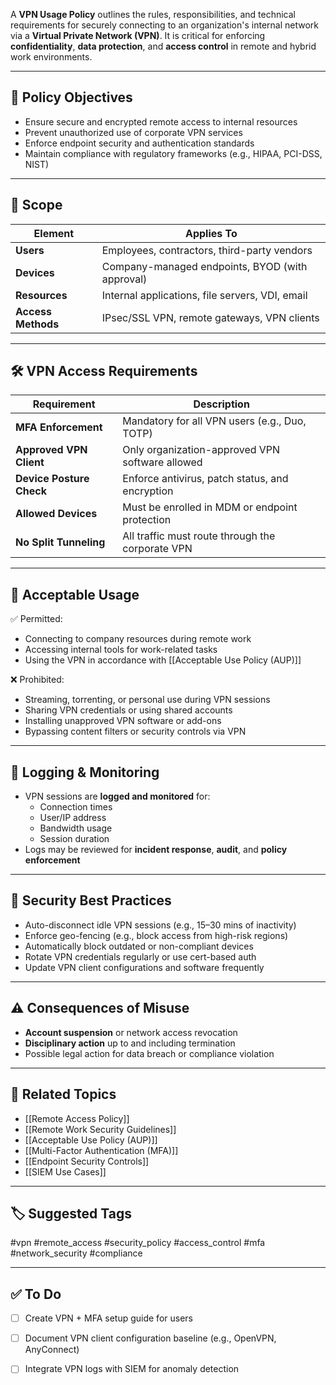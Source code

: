 A **VPN Usage Policy** outlines the rules, responsibilities, and technical requirements for securely connecting to an organization's internal network via a **Virtual Private Network (VPN)**. It is critical for enforcing **confidentiality**, **data protection**, and **access control** in remote and hybrid work environments.

---

## 🎯 Policy Objectives

- Ensure secure and encrypted remote access to internal resources  
- Prevent unauthorized use of corporate VPN services  
- Enforce endpoint security and authentication standards  
- Maintain compliance with regulatory frameworks (e.g., HIPAA, PCI-DSS, NIST)

---

## 🧱 Scope

| Element         | Applies To                              |
|------------------|------------------------------------------|
| **Users**        | Employees, contractors, third-party vendors  
| **Devices**      | Company-managed endpoints, BYOD (with approval)  
| **Resources**    | Internal applications, file servers, VDI, email  
| **Access Methods**| IPsec/SSL VPN, remote gateways, VPN clients  

---

## 🛠 VPN Access Requirements

| Requirement                    | Description                                     |
|--------------------------------|-------------------------------------------------|
| **MFA Enforcement**            | Mandatory for all VPN users (e.g., Duo, TOTP)   |
| **Approved VPN Client**        | Only organization-approved VPN software allowed |
| **Device Posture Check**       | Enforce antivirus, patch status, and encryption |
| **Allowed Devices**            | Must be enrolled in MDM or endpoint protection  |
| **No Split Tunneling**         | All traffic must route through the corporate VPN |

---

## 🧪 Acceptable Usage

✅ Permitted:

- Connecting to company resources during remote work
- Accessing internal tools for work-related tasks
- Using the VPN in accordance with [[Acceptable Use Policy (AUP)]]

❌ Prohibited:

- Streaming, torrenting, or personal use during VPN sessions  
- Sharing VPN credentials or using shared accounts  
- Installing unapproved VPN software or add-ons  
- Bypassing content filters or security controls via VPN

---

## 📡 Logging & Monitoring

- VPN sessions are **logged and monitored** for:
  - Connection times
  - User/IP address
  - Bandwidth usage
  - Session duration
- Logs may be reviewed for **incident response**, **audit**, and **policy enforcement**

---

## 🔐 Security Best Practices

- Auto-disconnect idle VPN sessions (e.g., 15–30 mins of inactivity)  
- Enforce geo-fencing (e.g., block access from high-risk regions)  
- Automatically block outdated or non-compliant devices  
- Rotate VPN credentials regularly or use cert-based auth  
- Update VPN client configurations and software frequently

---

## ⚠️ Consequences of Misuse

- **Account suspension** or network access revocation  
- **Disciplinary action** up to and including termination  
- Possible legal action for data breach or compliance violation

---

## 🧠 Related Topics

- [[Remote Access Policy]]
- [[Remote Work Security Guidelines]]
- [[Acceptable Use Policy (AUP)]]
- [[Multi-Factor Authentication (MFA)]]
- [[Endpoint Security Controls]]
- [[SIEM Use Cases]]

---

## 🏷 Suggested Tags

#vpn #remote_access #security_policy #access_control #mfa #network_security #compliance

---

## ✅ To Do

- [ ] Create VPN + MFA setup guide for users
- [ ] Document VPN client configuration baseline (e.g., OpenVPN, AnyConnect)
- [ ] Integrate VPN logs with SIEM for anomaly detection

